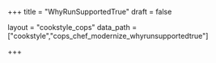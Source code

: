 +++
title = "WhyRunSupportedTrue"
draft = false

layout = "cookstyle_cops"
data_path = ["cookstyle","cops_chef_modernize_whyrunsupportedtrue"]

+++

<!-- The content of this page is automatically generated from the
cops_chef_modernize_whyrunsupportedtrue.yml file in github.com/chef/cookstyle/blob/master/docs-chef-io/data/cookstyle/. -->
